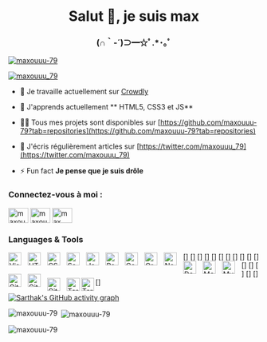 <h1 align="center">Salut 👋, je suis max</h1>
<h3 align="center">(∩｀-´)⊃━☆ﾟ.*･｡ﾟ</h3>

<a href="https://profile-counter.glitch.me/Maxouuu79/count.svg" alt="maxouuu-79" /></p>

<p aligner ="left"> <a href="https://github.com/ryo-ma/github-profile-trophy"><img src="https://github-profile-trophy.vercel.app/?username =maxouuu-79" alt="maxouuu-79" /></a> </p>

<p align="left"> <a href="https://twitter.com/maxouuu_79" target="blank" ><img src="https://img.shields.io/twitter/follow/maxouuu_79?logo=twitter&style=for-the-badge"alt="maxouuu_79" /></a> </p>

- 🔭 Je travaille actuellement sur [Crowdly](https://github.com/maxouuu-79/crowdly)

- 🌱 J'apprends actuellement ** HTML5, CSS3 et JS**

- 👨‍💻 Tous mes projets sont disponibles sur [https://github.com/maxouuu-79?tab=repositories](https://github.com/maxouuu-79?tab=repositories)

- 📝 J'écris régulièrement articles sur [https://twitter.com/maxouuu_79](https://twitter.com/maxouuu_79)

- ⚡ Fun fact **Je pense que je suis drôle**

<h3 align="left">Connectez-vous à moi : </h3>
<p align="left">
<a href="https://dev.to/maxouuu79" target="blank"><img align="center" src="https://raw.githubusercontent .com/rahuldkjain/github-profile-readme-generator/master/src/images/icons/Social/devto.svg" alt="maxouuu79" height="30" width="40" /></a>
<a href="https://twitter.com/maxouuu_79" target="blank"><img align="center" src="https://raw.githubusercontent.com/rahuldkjain/github-profile-readme-generator /master/src/images/icons/Social/twitter.svg" alt="maxouuu_79" height="30" width="40" /></a>
<a href="https://www.youtube.com /c/max" target="blank"><img align="center" src="https://raw.githubusercontent.com/rahuldkjain/github-profile-readme-generator/master/src/images/icons/Social /youtube.svg" alt="max" height="30" width="40" /></a>
</p>

<h3 align="left">Languages & Tools </h3>
[<img align="left" alt="Visual Studio Code" width="26px" src="https://cdn.jsdelivr.net/gh/devicons/devicon/icons/vscode/vscode-original.svg" style="padding-right:10px;" />]
[<img align="left" alt="HTML5" width="26px" src="https://cdn.jsdelivr.net/gh/devicons/devicon/icons/html5/html5-original.svg" style="padding-right:10px;" />]
[<img align="left" alt="CSS3" width="26px" src="https://cdn.jsdelivr.net/gh/devicons/devicon/icons/css3/css3-original.svg" style="padding-right:10px;" />]
[<img align="left" alt="Sass" width="26px" src="https://cdn.jsdelivr.net/gh/devicons/devicon/icons/sass/sass-original.svg" style="padding-right:10px;" />]
[<img align="left" alt="JavaScript" width="26px" src="https://cdn.jsdelivr.net/gh/devicons/devicon/icons/javascript/javascript-original.svg" style="padding-right:10px;" />]
[<img align="left" alt="React" width="26px" src="https://cdn.jsdelivr.net/gh/devicons/devicon/icons/react/react-original.svg" style="padding-right:10px;" />]
[<img align="left" alt="Gatsby" width="26px" src="https://cdn.jsdelivr.net/gh/devicons/devicon/icons/gatsby/gatsby-original.svg" style="padding-right:10px;" />]
[<img align="left" alt="GraphQL" width="26px" src="https://cdn.jsdelivr.net/gh/devicons/devicon/icons/graphql/graphql-plain.svg" style="padding-right:10px;" />]
[<img align="left" alt="Node.js" width="26px" src="https://cdn.jsdelivr.net/gh/devicons/devicon/icons/nodejs/nodejs-original.svg" style="padding-right:10px;" />]
[<img align="left" alt="Deno" width="26px" src="./img/deno-light.svg" style="padding-right:10px;" />]
[<img align="left" alt="MongoDB" width="26px" src="https://cdn.jsdelivr.net/gh/devicons/devicon/icons/mongodb/mongodb-original.svg" style="padding-right:10px;" />]
[<img align="left" alt="MySQL" width="26px" src="https://cdn.jsdelivr.net/gh/devicons/devicon/icons/mysql/mysql-original.svg" style="padding-right:10px;" />]
[<img align="left" alt="Git" width="26px" src="https://cdn.jsdelivr.net/gh/devicons/devicon/icons/git/git-original.svg" style="padding-right:10px;" />]
[<img align="left" alt="GitHub" width="26px" src="https://user-images.githubusercontent.com/3369400/139447912-e0f43f33-6d9f-45f8-be46-2df5bbc91289.png" style="padding-right:10px;" />]
[<img align="left" alt="GitHub" width="26px" src="https://user-images.githubusercontent.com/3369400/139448065-39a229ba-4b06-434b-bc67-616e2ed80c8f.png" style="padding-right:10px;" />]
[<img align="left" alt="Terminal" width="26px" src="./img/terminal-light.svg" />]
[<img align="left" alt="Terminal" width="26px" src="./img/terminal-dark.svg" />]


[![Sarthak's GitHub activity graph](https://activity-graph.herokuapp.com/graph?username=maxouuu-79&&theme=xcode)](https://github.com/maxouuu-79)

<p><img align="left" src="https://github-readme-stats.vercel.app/api/top-langs?username=maxouuu-79&show_icons=true&locale=en&layout=compact&theme=tokyonight" alt="maxouuu-79" /></p>

<p>&nbsp;<img align="center" src="https://github-readme-stats.vercel.app/api?username=maxouuu-79&show_icons=true&locale=en&theme=tokyonight" alt="maxouuu-79" /></p>

<p><img align="center" src="https://github-readme-streak-stats.herokuapp.com/?user=maxouuu-79&&theme=tokyonight" alt="maxouuu-79" /></p>
